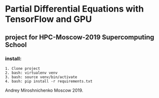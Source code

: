 # Partial Differential Equations with TensorFlow and GPU

## project for HPC-Moscow-2019 Supercomputing School  

### install:
```
1. Clone project
2. bash: virtualenv venv
3. bash: source venv/bin/activate
4. bash: pip install -r requirements.txt
```

Andrey Miroshnichenko Moscow 2019. 
